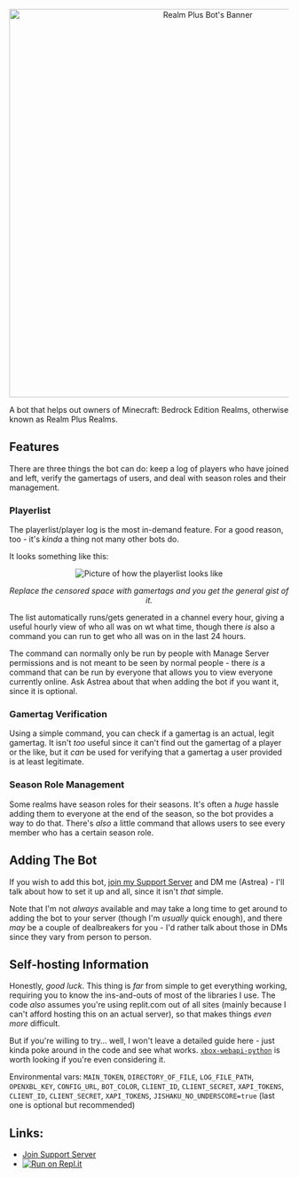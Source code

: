<p align="center">
  <img src="https://cdn.discordapp.com/attachments/775932004985208853/846987950058635274/BedrockRealmBotBanner.png" alt="Realm Plus Bot's Banner" width="700"/>
</p>

A bot that helps out owners of Minecraft: Bedrock Edition Realms, otherwise known as Realm Plus Realms.

## Features

There are three things the bot can do: keep a log of players who have joined and left, verify the gamertags of users, and deal with season roles and their management.

### Playerlist
The playerlist/player log is the most in-demand feature. For a good reason, too - it's *kinda* a thing not many other bots do.

It looks something like this:

<p align="center">
  <img src="https://cdn.discordapp.com/attachments/775915758588657664/914348347719032832/Screenshot_2021-11-27_215120.png" alt="Picture of how the playerlist looks like"/>
</p>

<p align="center">
  <i>Replace the censored space with gamertags and you get the general gist of it.</i>
</p>

The list automatically runs/gets generated in a channel every hour, giving a useful hourly view of who all was on wt what time, though there *is* also a command you can run to get who all was on in the last 24 hours.

The command can normally only be run by people with Manage Server permissions and is not meant to be seen by normal people - there *is* a command that can be run by everyone that allows you to view everyone currently online. Ask Astrea about that when adding the bot if you want it, since it is optional.

### Gamertag Verification

Using a simple command, you can check if a gamertag is an actual, legit gamertag. It isn't *too* useful since it can't find out the gamertag of a player or the like, but it *can* be used for verifying that a gamertag a user provided is at least legitimate.

### Season Role Management

Some realms have season roles for their seasons. It's often a *huge* hassle adding them to everyone at the end of the season, so the bot provides a way to do that. There's *also* a little command that allows users to see every member who has a certain season role.

## Adding The Bot

If you wish to add this bot, [join my Support Server](https://discord.gg/NSdetwGjpK) and DM me (Astrea) - I'll talk about how to set it up and all, since it isn't *that* simple.

Note that I'm not *always* available and may take a long time to get around to adding the bot to your server (though I'm *usually* quick enough), and there *may* be a couple of dealbreakers for you - I'd rather talk about those in DMs since they vary from person to person.

## Self-hosting Information

Honestly, *good luck*. This thing is *far* from simple to get everything working, requiring you to know the ins-and-outs of most of the libraries I use. The code *also* assumes you're using replit.com out of all sites (mainly because I can't afford hosting this on an actual server), so that makes things *even more* difficult.

But if you're willing to try... well, I won't leave a detailed guide here - just kinda poke around in the code and see what works. [`xbox-webapi-python`](https://github.com/OpenXbox/xbox-webapi-python) is worth looking if you're even considering it.

Environmental vars: `MAIN_TOKEN`, `DIRECTORY_OF_FILE`, `LOG_FILE_PATH`, `OPENXBL_KEY`, `CONFIG_URL`, `BOT_COLOR`, `CLIENT_ID`, `CLIENT_SECRET`, `XAPI_TOKENS`, `CLIENT_ID`, `CLIENT_SECRET`, `XAPI_TOKENS`, `JISHAKU_NO_UNDERSCORE=true` (last one is optional but recommended)

## Links:

* [Join Support Server](https://discord.gg/NSdetwGjpK)
* [![Run on Repl.it](https://repl.it/badge/github/Se/GenericRealmBot)](https://repl.it/github/Astrea49/GenericRealmBot)
